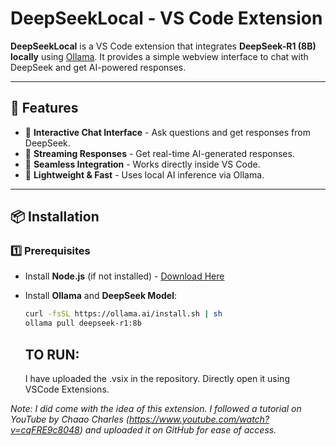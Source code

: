 # DeepSeekLocal - VS Code Extension

**DeepSeekLocal** is a VS Code extension that integrates **DeepSeek-R1 (8B)** **locally** using [Ollama](https://github.com/jmorganca/ollama). It provides a simple webview interface to chat with DeepSeek and get AI-powered responses.

---

## 🚀 Features

- 🔹 **Interactive Chat Interface** - Ask questions and get responses from DeepSeek.
- 🔹 **Streaming Responses** - Get real-time AI-generated responses.
- 🔹 **Seamless Integration** - Works directly inside VS Code.
- 🔹 **Lightweight & Fast** - Uses local AI inference via Ollama.

---

## 📦 Installation

### 1️⃣ Prerequisites

- Install **Node.js** (if not installed) - [Download Here](https://nodejs.org/)
- Install **Ollama** and **DeepSeek Model**:
  ```sh
  curl -fsSL https://ollama.ai/install.sh | sh
  ollama pull deepseek-r1:8b
  ```

  ## TO RUN:

  I have uploaded the .vsix in the repository. Directly open it using VSCode Extensions.

_Note: I did come with the idea of this extension. I followed a tutorial on YouTube by Chaao Charles (https://www.youtube.com/watch?v=cqFRE9c8048) and uploaded it on GitHub for ease of access._

